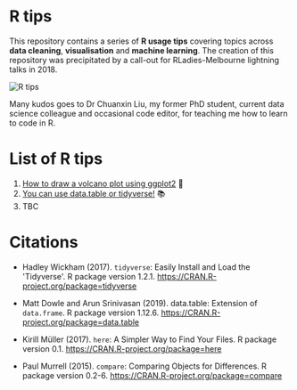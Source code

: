 # R tips  

This repository contains a series of **R usage tips** covering topics across **data cleaning**, **visualisation** and **machine learning**. The creation of this repository was precipitated by a call-out for RLadies-Melbourne lightning talks in 2018.  

![R tips](../02_figures/R-milestones.jpg)

Many kudos goes to Dr Chuanxin Liu, my former PhD student, current data science colleague and occasional code editor, for teaching me how to learn to code in R.  

# List of R tips  

1. [How to draw a volcano plot using ggplot2](https://github.com/erikaduan/R-tips/blob/master/03_blog_posts/2020-03-26_volcano-plots-in-ggplot/2020-03-26_volcano-plots-in-ggplot.md) 🎨 
2. [You can use data.table or tidyverse!](https://github.com/erikaduan/R-tips/blob/master/03_blog_posts/2020-04-07_data-table-versus-dplyr/2020-04-07_data-table-versus-dplyr.md) 📚 
3. TBC  

# Citations  

* Hadley Wickham (2017). `tidyverse`: Easily Install and Load the 'Tidyverse'. R package version 1.2.1.
  https://CRAN.R-project.org/package=tidyverse  

* Matt Dowle and Arun Srinivasan (2019). data.table: Extension of `data.frame`. R package version 1.12.6.
  https://CRAN.R-project.org/package=data.table  

* Kirill Müller (2017). `here`: A Simpler Way to Find Your Files. R package version 0.1.
  https://CRAN.R-project.org/package=here  
  
* Paul Murrell (2015). `compare`: Comparing Objects for Differences. R package version 0.2-6.
  https://CRAN.R-project.org/package=compare  
